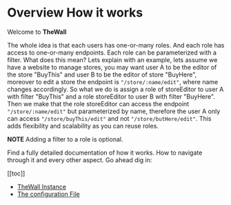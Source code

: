 
# Overview How it works

Welcome to  **TheWall**

The whole idea is that each users has one-or-many roles. And each role has access to one-or-many endpoints. Each role can be parameterized with a filter. What does this mean? Lets explain with an example, lets assume we have a website to manage stores, you may want user A to be the editor of the store "BuyThis" and user B to be the editor of store "BuyHere", moreover to edit a store the endpoint is `"/store/:name/edit"`, where name changes accordingly. So what we do is assign a role of storeEditor to user A with filter "BuyThis" and a role storeEditor to user B with filter "BuyHere". Then we make that the role storeEditor can access the endpoint `"/store/:name/edit"` but parameterized by name, therefore the user A only can access `"/store/buyThis/edit"` and not `"/store/butHere/edit"`. This adds flexibility and scalability as you can reuse roles. 

**NOTE** Adding a filter to a role is optional.

Find a fully detailed documentation of how it works. How to navigate through it and every other aspect. Go ahead dig in:

[[toc]]
*  [TheWall Instance](./the-wall.html)
*  [The configuration File](./the-file.html)


